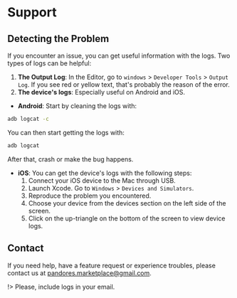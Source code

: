 
# Support

## Detecting the Problem
If you encounter an issue, you can get useful information with the logs.
Two types of logs can be helpful:
1. **The Output Log**: In the Editor, go to `windows` > `Developer Tools` > `Output Log`. If you see red or yellow text, 
that's probably the reason of the error.
2. **The device's logs**: Especially useful on Android and iOS. 
- **Android**: Start by cleaning the logs with: 
```bash
adb logcat -c
```
You can then start getting the logs with:
```bash
adb logcat
```
After that, crash or make the bug happens.
- **iOS**: You can get the device's logs with the following steps:
    1. Connect your iOS device to the Mac through USB.
    2. Launch Xcode. Go to `Windows` > `Devices and Simulators`.
    3. Reproduce the problem you encountered.
    4. Choose your device from the devices section on the left side of the screen.
    5. Click on the up-triangle on the bottom of the screen to view device logs.


## Contact
If you need help, have a feature request or experience troubles, please contact us at [pandores.marketplace@gmail.com](mailto:pandores.marketplace+FirebaseFeatures@gmail.com?subject=Firebase%20Features%20-%20).

!> Please, include logs in your email.

